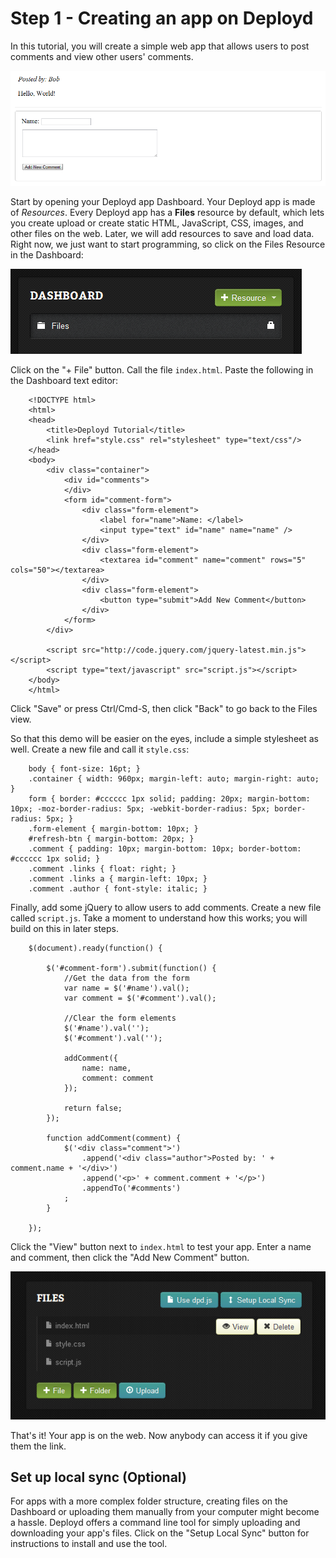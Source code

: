 # Step 1 - Creating an app on Deployd

In this tutorial, you will create a simple web app that allows users to post comments and view other users' comments.

![App preview](step1img/app-preview.png)

Start by opening your Deployd app Dashboard. Your Deployd app is made of *Resources*. Every Deployd app has a **Files** resource by default, which lets you create upload or create static HTML, JavaScript, CSS, images, and other files on the web. Later, we will add resources to save and load data. Right now, we just want to start programming, so click on the Files Resource in the Dashboard:

![Finding Files](step1img/files-resource.png)

Click on the "+ File" button. Call the file `index.html`. Paste the following in the Dashboard text editor:
	
		<!DOCTYPE html>
		<html>
		<head>
			<title>Deployd Tutorial</title>
			<link href="style.css" rel="stylesheet" type="text/css"/>
		</head>
		<body>
			<div class="container">
				<div id="comments">
				</div>
				<form id="comment-form">
					<div class="form-element">
						<label for="name">Name: </label>
						<input type="text" id="name" name="name" />
					</div>
					<div class="form-element">
						<textarea id="comment" name="comment" rows="5" cols="50"></textarea>
					</div>
					<div class="form-element">
						<button type="submit">Add New Comment</button>
					</div>
				</form>
			</div>
			
			<script src="http://code.jquery.com/jquery-latest.min.js"></script>
			<script type="text/javascript" src="script.js"></script>
		</body>
		</html>

Click "Save" or press Ctrl/Cmd-S, then click "Back" to go back to the Files view.

So that this demo will be easier on the eyes, include a simple stylesheet as well. Create a new file and call it `style.css`:

		body { font-size: 16pt; }
		.container { width: 960px; margin-left: auto; margin-right: auto; }
		form { border: #cccccc 1px solid; padding: 20px; margin-bottom: 10px; -moz-border-radius: 5px; -webkit-border-radius: 5px; border-radius: 5px; }
		.form-element { margin-bottom: 10px; }
		#refresh-btn { margin-bottom: 20px; }
		.comment { padding: 10px; margin-bottom: 10px; border-bottom: #cccccc 1px solid; }
		.comment .links { float: right; }
		.comment .links a { margin-left: 10px; }
		.comment .author { font-style: italic; }

Finally, add some jQuery to allow users to add comments. Create a new file called `script.js`. Take a moment to understand how this works; you will build on this in later steps.

		$(document).ready(function() {

			$('#comment-form').submit(function() {
				//Get the data from the form
				var name = $('#name').val();
				var comment = $('#comment').val();

				//Clear the form elements
				$('#name').val('');
				$('#comment').val('');

				addComment({
					name: name,
					comment: comment
				});

				return false;
			});

			function addComment(comment) {
				$('<div class="comment">')
					.append('<div class="author">Posted by: ' + comment.name + '</div>')
					.append('<p>' + comment.comment + '</p>')
					.appendTo('#comments')
				;
			}

		});

Click the "View" button next to `index.html` to test your app. Enter a name and comment, then click the "Add New Comment" button.

![Files screen after uploading](step1img/files-uploaded.png)

That's it! Your app is on the web. Now anybody can access it if you give them the link.

## Set up local sync (Optional)

For apps with a more complex folder structure, creating files on the Dashboard or uploading them manually from your computer might become a hassle. Deployd offers a command line tool for simply uploading and downloading your app's files. Click on the "Setup Local Sync" button for instructions to install and use the tool.